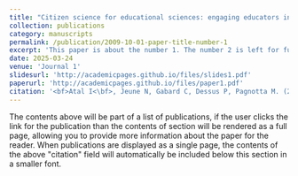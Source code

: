 ```yaml
---
title: "Citizen science for educational sciences: engaging educators in the production of structured practice-based evidence at a large scale"
collection: publications
category: manuscripts
permalink: /publication/2009-10-01-paper-title-number-1
excerpt: 'This paper is about the number 1. The number 2 is left for future work.'
date: 2025-03-24
venue: 'Journal 1'
slidesurl: 'http://academicpages.github.io/files/slides1.pdf'
paperurl: 'http://academicpages.github.io/files/paper1.pdf'
citation: '<bf>Atal I<\bf>, Jeune N, Gabard C, Dessus P, Pagnotta M. (2025, in press) Citizen science for educational sciences: engaging educators in the production of structured practice-based evidence at a large scale. <i>Teacher Development<\i>.'
---
```


The contents above will be part of a list of publications, if the user clicks the link for the publication than the contents of section will be rendered as a full page, allowing you to provide more information about the paper for the reader. When publications are displayed as a single page, the contents of the above "citation" field will automatically be included below this section in a smaller font.
